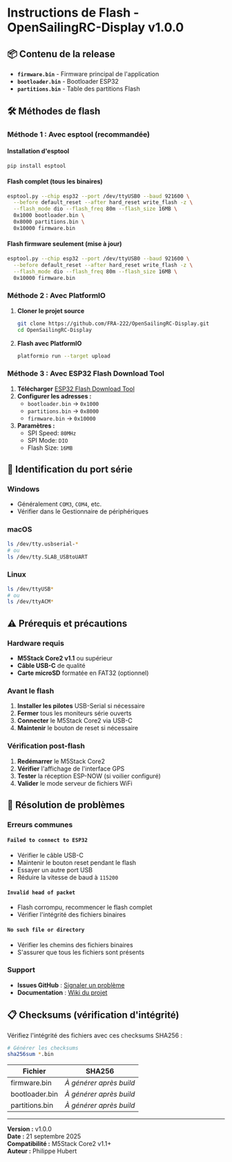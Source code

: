 # Instructions de Flash - OpenSailingRC-Display v1.0.0

## 📦 Contenu de la release

- **`firmware.bin`** - Firmware principal de l'application
- **`bootloader.bin`** - Bootloader ESP32
- **`partitions.bin`** - Table des partitions Flash

## 🛠️ Méthodes de flash

### Méthode 1 : Avec esptool (recommandée)

#### Installation d'esptool
```bash
pip install esptool
```

#### Flash complet (tous les binaires)
```bash
esptool.py --chip esp32 --port /dev/ttyUSB0 --baud 921600 \
  --before default_reset --after hard_reset write_flash -z \
  --flash_mode dio --flash_freq 80m --flash_size 16MB \
  0x1000 bootloader.bin \
  0x8000 partitions.bin \
  0x10000 firmware.bin
```

#### Flash firmware seulement (mise à jour)
```bash
esptool.py --chip esp32 --port /dev/ttyUSB0 --baud 921600 \
  --before default_reset --after hard_reset write_flash -z \
  --flash_mode dio --flash_freq 80m --flash_size 16MB \
  0x10000 firmware.bin
```

### Méthode 2 : Avec PlatformIO

1. **Cloner le projet source**
   ```bash
   git clone https://github.com/FRA-222/OpenSailingRC-Display.git
   cd OpenSailingRC-Display
   ```

2. **Flash avec PlatformIO**
   ```bash
   platformio run --target upload
   ```

### Méthode 3 : Avec ESP32 Flash Download Tool

1. **Télécharger** [ESP32 Flash Download Tool](https://www.espressif.com/en/support/download/other-tools)
2. **Configurer les adresses :**
   - `bootloader.bin` → `0x1000`
   - `partitions.bin` → `0x8000`
   - `firmware.bin` → `0x10000`
3. **Paramètres :**
   - SPI Speed: `80MHz`
   - SPI Mode: `DIO`
   - Flash Size: `16MB`

## 🔧 Identification du port série

### Windows
- Généralement `COM3`, `COM4`, etc.
- Vérifier dans le Gestionnaire de périphériques

### macOS
```bash
ls /dev/tty.usbserial-*
# ou
ls /dev/tty.SLAB_USBtoUART
```

### Linux
```bash
ls /dev/ttyUSB*
# ou
ls /dev/ttyACM*
```

## ⚠️ Prérequis et précautions

### Hardware requis
- **M5Stack Core2 v1.1** ou supérieur
- **Câble USB-C** de qualité
- **Carte microSD** formatée en FAT32 (optionnel)

### Avant le flash
1. **Installer les pilotes** USB-Serial si nécessaire
2. **Fermer** tous les moniteurs série ouverts
3. **Connecter** le M5Stack Core2 via USB-C
4. **Maintenir** le bouton de reset si nécessaire

### Vérification post-flash
1. **Redémarrer** le M5Stack Core2
2. **Vérifier** l'affichage de l'interface GPS
3. **Tester** la réception ESP-NOW (si voilier configuré)
4. **Valider** le mode serveur de fichiers WiFi

## 🐛 Résolution de problèmes

### Erreurs communes

#### `Failed to connect to ESP32`
- Vérifier le câble USB-C
- Maintenir le bouton reset pendant le flash
- Essayer un autre port USB
- Réduire la vitesse de baud à `115200`

#### `Invalid head of packet`
- Flash corrompu, recommencer le flash complet
- Vérifier l'intégrité des fichiers binaires

#### `No such file or directory`
- Vérifier les chemins des fichiers binaires
- S'assurer que tous les fichiers sont présents

### Support
- **Issues GitHub** : [Signaler un problème](https://github.com/FRA-222/OpenSailingRC-Display/issues)
- **Documentation** : [Wiki du projet](https://github.com/FRA-222/OpenSailingRC-Display/wiki)

## 📋 Checksums (vérification d'intégrité)

Vérifiez l'intégrité des fichiers avec ces checksums SHA256 :

```bash
# Générer les checksums
sha256sum *.bin
```

| Fichier | SHA256 |
|---------|--------|
| firmware.bin | *À générer après build* |
| bootloader.bin | *À générer après build* |
| partitions.bin | *À générer après build* |

---

**Version :** v1.0.0  
**Date :** 21 septembre 2025  
**Compatibilité :** M5Stack Core2 v1.1+  
**Auteur :** Philippe Hubert